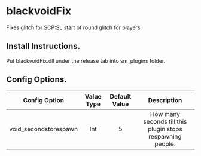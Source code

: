 # blackvoidFix
Fixes glitch for SCP:SL start of round glitch for players.

## Install Instructions.
Put blackvoidFix.dll under the release tab into sm_plugins folder.


## Config Options.
| Config Option              | Value Type      | Default Value | Description |
|   :---:                    |     :---:       |    :---:      |    :---:    |
| void_secondstorespawn      | Int             | 5             | How many seconds till this plugin stops respawning people. |
